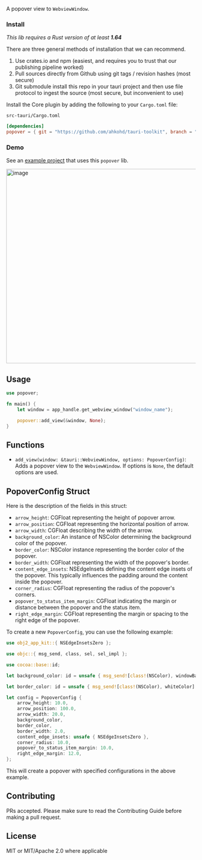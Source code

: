 A popover view to `WebviewWindow`.

### Install
_This lib requires a Rust version of at least **1.64**_

There are three general methods of installation that we can recommend.

1. Use crates.io and npm (easiest, and requires you to trust that our publishing pipeline worked)
2. Pull sources directly from Github using git tags / revision hashes (most secure)
3. Git submodule install this repo in your tauri project and then use file protocol to ingest the source (most secure, but inconvenient to use)

Install the Core plugin by adding the following to your `Cargo.toml` file:

`src-tauri/Cargo.toml`
```toml
[dependencies]
popover = { git = "https://github.com/ahkohd/tauri-toolkit", branch = "v2" }
```

### Demo
See an [example project](https://github.com/ahkohd/tauri-macos-menubar-app-example/tree/popover) that uses this `popover` lib.

<img width="515" alt="image" src="https://github.com/ahkohd/tauri-macos-menubar-app-example/assets/13041443/68cf6e28-5dff-45c1-8fc6-78386839234d">

## Usage
```rust
use popover;

fn main() {
    let window = app_handle.get_webview_window("window_name");

    popover::add_view(&window, None);
}
```

## Functions

- `add_view(window: &tauri::WebviewWindow, options: PopoverConfig)`:
  Adds a popover view to the `WebviewWindow`. If options is `None`, the default options are used.


## PopoverConfig Struct
Here is the description of the fields in this struct:

- `arrow_height`: CGFloat representing the height of popover arrow.
- `arrow_position`: CGFloat representing the horizontal position of arrow.
- `arrow_width`: CGFloat describing the width of the arrow.
- `background_color`: An instance of NSColor determining the background color of the popover.
- `border_color`: NSColor instance representing the border color of the popover.
- `border_width`: CGFloat representing the width of the popover's border.
- `content_edge_insets`: NSEdgeInsets defining the content edge insets of the popover. This typically influences the padding around the content inside the popover.
- `corner_radius`: CGFloat representing the radius of the popover's corners.
- `popover_to_status_item_margin`: CGFloat indicating the margin or distance between the popover and the status item.
- `right_edge_margin`: CGFloat representing the margin or spacing to the right edge of the popover.

To create a new `PopoverConfig`, you can use the following example:

```rust
use obj2_app_kit::{ NSEdgeInsetsZero };

use objc::{ msg_send, class, sel, sel_impl };

use cocoa::base::id;

let background_color: id = unsafe { msg_send![class!(NSColor), windowBackgroundColor] };

let border_color: id = unsafe { msg_send![class!(NSColor), whiteColor] };

let config = PopoverConfig {
    arrow_height: 10.0,
    arrow_position: 100.0,
    arrow_width: 20.0,
    background_color,
    border_color,
    border_width: 2.0,
    content_edge_insets: unsafe { NSEdgeInsetsZero },
    corner_radius: 10.0,
    popover_to_status_item_margin: 10.0,
    right_edge_margin: 12.0,
};
```

This will create a popover with specified configurations in the above example.


## Contributing

PRs accepted. Please make sure to read the Contributing Guide before making a pull request.

## License
MIT or MIT/Apache 2.0 where applicable
